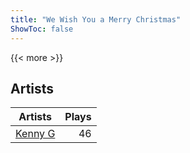 ```yaml
---
title: "We Wish You a Merry Christmas"
ShowToc: false
---
```


{{< more >}}

## Artists
Artists | Plays 
----- | -----: 
[Kenny G](/artists/kenny-g-7789) | 46

